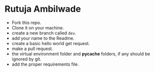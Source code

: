 
# Rutuja Ambilwade

- Fork this repo.
- Clone it on your machine.
- create a new branch called `dev`.
- add your name to the Readme.
- create a basic hello world get request.
- make a pull request.
- the virtual environment folder and **pycache** folders, if any should be ignored by git.
- add the proper requirements file.

